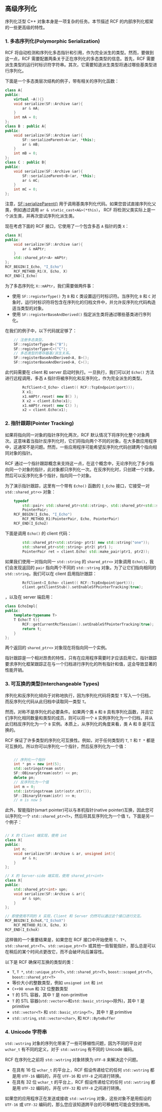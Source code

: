 <!--
 * @Author: haoluo
 * @Date: 2019-07-16 10:27:44
 * @LastEditors: haoluo
 * @LastEditTime: 2019-07-17 18:41:39
 * @Description: file content
 -->
## 高级序列化
序列化泛型 C++ 对象本身是一项复杂的任务。本节描述 RCF 的内部序列化框架的一些更高级的特性。

### 1. 多态序列化(Polymorphic Serialization)
RCF 将自动检测和序列化多态指针和引用，作为完全派生的类型。然而，要做到这一点，RCF 需要配置两条关于正在序列化的多态类型的信息。首先，RCF 需要派生类型的运行时标识符字符串。其次，它需要知道派生类型将通过哪些基类型进行序列化。

下面是一个多态类层次结构的例子，带有相关的序列化函数：
```cpp
class A{
public:
    virtual ~A(){}
    void serialize(SF::Archive &ar){
        ar & mA;
    }
    int mA = 0;
};
class B : public A{
public:
    void serialize(SF::Archive &ar){
        SF::serializeParent<A>(ar, *this);
        ar & mB;
    }
    int mB = 0;
};
class C : public B{
public:
    void serialize(SF::Archive &ar){
        SF::serializeParent<B>(ar, *this);
        ar & mC;
    }
    int mC = 0;
};
```
注意，[SF::serializeParent()](http://www.deltavsoft.com/doc/_serialize_parent_8hpp.html#aa7d34330e49d5fcff85faca344c05c41) 用于调用基类序列化代码。如果您尝试直接序列化父类，例如通过调用 `ar & static_cast<A&>(*this)`， RCF 将检测父类实际上是一个派生类，并再次尝试序列化派生类。

现在考虑下面的 RCF 接口，它使用了一个包含多态 `A` 指针的类 `X`：
```cpp
class X{
public:
    void serialize(SF::Archive &ar){
        ar & mAPtr;
    }
    std::shared_ptr<A> mAPtr;
};
RCF_BEGIN(I_Echo, "I_Echo")
    RCF_METHOD_R1(X, Echo, X)
RCF_END(I_Echo)
```
为了多态序列化 `X::mAPtr`，我们需要做两件事：
- 使用 `SF::registerType()` 为 `B` 和 `C` 类设置运行时标识符。当序列化 `B` 和 `C` 对象时，运行时标识符将包含在序列化的归档文件中，并允许反序列化代码构造适当类型的对象。
- 使用 `SF::registerBaseAndDerived()` 指定派生类将通过哪些基类进行序列化。

在我们的例子中，以下代码就足够了：
```cpp
    // 注册多态类型。
    SF::registerType<B>("B");
    SF::registerType<C>("C");
    // 多态类型的寄存器基/派生关系。
    SF::registerBaseAndDerived<A, B>();
    SF::registerBaseAndDerived<A, C>();
```
此代码需要在 client 和 server 启动时执行。一旦执行，我们可以对 `Echo()` 方法进行远程调用，多态 `A` 指针将被序列化和反序列化，作为完全派生的类型。
```cpp
        RcfClient<I_Echo> client(( RCF::TcpEndpoint(port)));
        X x1;
        x1.mAPtr.reset( new B() );
        X x2 = client.Echo(x1);
        x1.mAPtr.reset( new C() );
        x2 = client.Echo(x1);
```

### 2. 指针跟踪(Pointer Tracking)
如果将指向同一对象的指针序列化两次，RCF 默认情况下将序列化整个对象两次。这意味着当指针反序列化时，它们将指向两个不同的对象。在大多数应用程序中，这通常不是问题。然而，一些应用程序可能希望反序列化代码创建两个指向相同对象的指针。

RCF 通过一个指针跟踪概念来支持这一点，在这个概念中，无论序列化了多少指向同一个对象的指针，此对象都只序列化一次。在反序列化时，只创建一个对象，然后可以反序列化多个指针，指向同一个对象。

为了演示指针跟踪，这里有一个带有 `Echo()` 函数的 `I_Echo` 接口，它接受一对 `std::shared_ptr<>` 对象：
```cpp
    typedef 
        std::pair< std::shared_ptr<std::string>, std::shared_ptr<std::string> >
        PointerPair;
    RCF_BEGIN(I_Echo, "I_Echo")
        RCF_METHOD_R1(PointerPair, Echo, PointerPair)
    RCF_END(I_Echo2)
```
下面是调用 `Echo()` 的 client 代码：
```cpp
        std::shared_ptr<std::string> ptr1( new std::string("one"));
        std::shared_ptr<std::string> ptr2( ptr1 );
        PointerPair ret = client.Echo( std::make_pair(ptr1, ptr2));
```
如果我们使用一对指向同一 `std::string` 的 `shared_ptr<>` 对象调用 `Echo()`，我们会发现返回的 `pair` 指向两个不同的 `std::string` 对象。为了让它们指向相同的 `std::string`，我们可以在 client 启用指针跟踪：
```cpp
        RcfClient<I_Echo> client(( RCF::TcpEndpoint(port)));
        client.getClientStub().setEnableSfPointerTracking(true);
```
，以及在 server 端启用：
```cpp
class EchoImpl{
public:
    template<typename T>
    T Echo(T t){
        RCF::getCurrentRcfSession().setEnableSfPointerTracking(true);
        return t;
    }
};
```
两个返回的 `shared_ptr<>` 对象现在将指向同一个实例。

指针跟踪是一个相对昂贵的特性，只有在应用程序需要时才应该启用它。指针跟踪要求序列化框架跟踪正在与一个归档进行序列化的所有指针和值，这会导致显著的性能开销。

### 3. 可互换的类型(Interchangeable Types)
序列化和反序列化倾向于对称地执行，因为序列化代码将类型 `T` 写入一个归档，而反序列化代码从此归档中读取同一类型 `T`。

然而，对称不是序列化的必要条件。如果两个类 `A` 和 `B` 具有序列化函数，并且它们序列化相同数量和类型的成员，则可以将一个 `A` 实例序列化为一个归档，并从此归档反序列化为一个 `B` 实例。本质上，从序列化的角度来看，类 A 和 B 是可互换的。

RCF 保证了许多类型的序列化可互换性。例如，对于任何类型的 `T`, `T` 和 `T *` 都是可互换的。所以你可以序列化一个指针，然后反序列化为一个值：
```cpp

    // 序列化一个指针
    int * pn = new int(5);
    std::ostringstream ostr;
    SF::OBinaryStream(ostr) << pn;
    delete pn;
    // 反序列化为一个值
    int m = 0;
    std::istringstream istr(ostr.str());
    SF::IBinaryStream(istr) >> m;
    // m is now 5
```
此外，智能指针(smart pointer)可以与本机指针(native pointer)互换，因此您可以序列化一个 `std::shared_ptr<T>`，然后将其反序列化为一个值 `T`。下面是另一个例子：
```cpp

// X 的 Client 端实现，使用 int
class X{
public:
    int n;
    void serialize(SF::Archive & ar, unsigned int){
        ar & n;
    }
};
```
```cpp
// X 的 Server-side 端实现，使用 shared_ptr<int>
class X{
public:
    std::shared_ptr<int> spn;
    void serialize(SF::Archive & ar){
        ar & spn;
    }
};
```
```cpp
// 即使使用不同的 X 实现，Client 和 Server 仍然可以通过这个接口进行交互。
RCF_BEGIN(I_EchoX,"I_EchoX")
    RCF_METHOD_R1(X, Echo, X)
RCF_END(I_EchoX)
```
这样做的一个重要结果是，如果您在 RCF 接口中开始使用 `T`、`T*`、`std::shared_ptr<T>`、`std::unique_ptr<T>` 或其他一些智能指针，那么总是可以在稍后的某个时间点更改它，而不会破坏向后兼容性。

以下是 RCF 确保可互换的类型的类：
- `T`, `T *`, `std::unique_ptr<T>`, `std::shared_ptr<T>`, `boost::scoped_ptr<T>`, `boost::shared_ptr<T>`
- 等价大小的整数类型，例如 `unsigned int` 和 `int`
- `C++98 enum` 和 32 位整数类型
- `T` 的 STL 容器，其中 `T` 是 non-primitive
- `T` 的 STL 容器(`std::vector<>`和`std::basic_string<>`除外)，其中 `T` 是 primitive
- `std::vector<T>` 和 `std::basic_string<T>`，其中 `T` 是 primitive
- `std::string`, `std::vector<char>`, 和 `RCF::ByteBuffer`

### 4. Unicode 字符串
`std::wstring` 对象的序列化带来了一些可移植性问题，因为不同的平台对 `wchar_t` 有不同的定义，对于 `std::wstring` 有不同的 Unicode 编码。

RCF 在序列化之前将 `std::wstring` 对象转换为 `UTF-8` 来解决这个问题。
- 在具有 16 位 `wchar_t` 的平台上，RCF 假设传递给它的任何 `std::wstring` 都是用 `UTF-16` 编码的，并在 `UTF-16` 和 `UTF-8` 之间进行转换。
- 在具有 32 位 `wchar_t` 的平台上，RCF 假设传递给它的任何 `std::wstring` 都是用 `UTF-32` 编码的，并在 `UTF-32` 和 `UTF-8` 之间进行转换。

如果您的应用程序正在发送或接收 `std::wstring` 对象，这些对象不是用假设的 `UTF-16` 或 `UTF-32` 编码的，那么您应该知道跨平台的可移植性可能会受到影响。